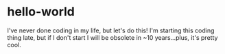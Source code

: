 # hello-world
I've never done coding in my life, but let's do this!
I'm starting this coding thing late, but if I don't start I will be obsolete in ~10 years...plus, it's pretty cool.
